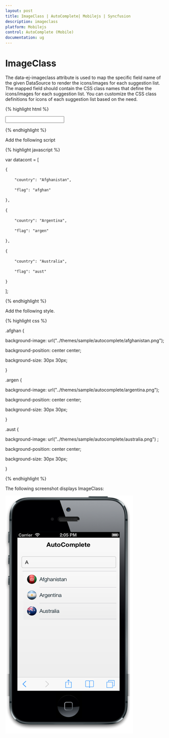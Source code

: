 ```yaml
---
layout: post
title: ImageClass | AutoComplete| Mobilejs | Syncfusion
description: imageclass
platform: Mobilejs
control: AutoComplete (Mobile) 
documentation: ug
---
```


# ImageClass

The data-ej-imageclass attribute is used to map the specific field name of the given DataSource to render the icons/images for each suggestion list. The mapped field should contain the CSS class names that define the icons/images for each suggestion list. You can customize the CSS class definitions for icons of each suggestion list based on the need.

{% highlight html %}

<input id="autocomplete_sample" data-role="ejmautocomplete" data-ej-datasource="window.datacont" data-ej-fields-text="country" data-ej-imageclass="flag" />

{% endhighlight %}

Add the following script

{% highlight javascript %}

var datacont = [

    {

        "country": "Afghanistan",

        "flag": "afghan"

    },

    {

        "country": "Argentina",

        "flag": "argen"

    },

    {

        "country": "Australia",

        "flag": "aust"

    }
];

{% endhighlight %}



Add the following style.

{% highlight css %}

.afghan {

background-image: url("../themes/sample/autocomplete/afghanistan.png");

background-position: center center;

background-size: 30px 30px;

}

.argen {

background-image: url("../themes/sample/autocomplete/argentina.png");

background-position: center center;

background-size: 30px 30px;

}

.aust {

background-image: url("../themes/sample/autocomplete/australia.png") ;

background-position: center center;

background-size: 30px 30px;

}

{% endhighlight %}

The following screenshot displays ImageClass:

![](Image-customization_images/Image-customization_img2.png)